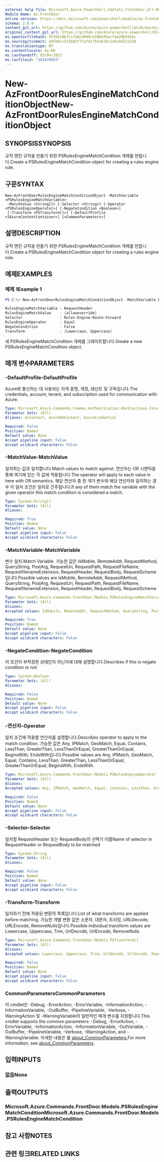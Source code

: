 ```yaml
---
external help file: Microsoft.Azure.PowerShell.Cmdlets.FrontDoor.dll-Help.xml
Module Name: Az.FrontDoor
online version: https://docs.microsoft.com/powershell/module/az.frontdoor/new-azfrontdoorrulesenginematchconditionobject
schema: 2.0.0
content_git_url: https://github.com/Azure/azure-powershell/blob/master/src/FrontDoor/FrontDoor/help/New-AzFrontDoorRulesEngineMatchConditionObject.md
original_content_git_url: https://github.com/Azure/azure-powershell/blob/master/src/FrontDoor/FrontDoor/help/New-AzFrontDoorRulesEngineMatchConditionObject.md
ms.openlocfilehash: 4f35b20b7c17a0cd809cb5964fbecfa429b581bc
ms.sourcegitcommit: 4dfb0cc533b83f77afdcfbe2618c1e6c8d221330
ms.translationtype: MT
ms.contentlocale: ko-KR
ms.lasthandoff: 03/04/2021
ms.locfileid: "101970955"
---
```

# <span data-ttu-id="dc7c2-101">New-AzFrontDoorRulesEngineMatchConditionObject</span><span class="sxs-lookup"><span data-stu-id="dc7c2-101">New-AzFrontDoorRulesEngineMatchConditionObject</span></span>

## <span data-ttu-id="dc7c2-102">SYNOPSIS</span><span class="sxs-lookup"><span data-stu-id="dc7c2-102">SYNOPSIS</span></span>
<span data-ttu-id="dc7c2-103">규칙 엔진 규칙을 만들기 위한 PSRulesEngineMatchCondition 개체를 만듭니다.</span><span class="sxs-lookup"><span data-stu-id="dc7c2-103">Create a PSRulesEngineMatchCondition object for creating a rules engine rule.</span></span>

## <span data-ttu-id="dc7c2-104">구문</span><span class="sxs-lookup"><span data-stu-id="dc7c2-104">SYNTAX</span></span>

```
New-AzFrontDoorRulesEngineMatchConditionObject -MatchVariable <PSRulesEngineMatchVariable>
 -MatchValue <String[]> [-Selector <String>] [-Operator <PSRulesEngineOperator>] [-NegateCondition <Boolean>]
 [-Transform <PSTransform[]>] [-DefaultProfile <IAzureContextContainer>] [<CommonParameters>]
```

## <span data-ttu-id="dc7c2-105">설명</span><span class="sxs-lookup"><span data-stu-id="dc7c2-105">DESCRIPTION</span></span>
<span data-ttu-id="dc7c2-106">규칙 엔진 규칙을 만들기 위한 PSRulesEngineMatchCondition 개체를 만듭니다.</span><span class="sxs-lookup"><span data-stu-id="dc7c2-106">Create a PSRulesEngineMatchCondition object for creating a rules engine rule.</span></span>

## <span data-ttu-id="dc7c2-107">예제</span><span class="sxs-lookup"><span data-stu-id="dc7c2-107">EXAMPLES</span></span>

### <span data-ttu-id="dc7c2-108">예제 1</span><span class="sxs-lookup"><span data-stu-id="dc7c2-108">Example 1</span></span>
```powershell
PS C:\> New-AzFrontDoorRulesEngineMatchConditionObject -MatchVariable RequestHeader -Operator Equal -MatchValue allowoverride -Transform "LowerCase", "UpperCase"-Selector Rules-Engine-Route-Forward -NegateCondition $false

RulesEngineMatchVariable : RequestHeader
RulesEngineMatchValue    : {allowoverride}
Selector                 : Rules-Engine-Route-Forward
RulesEngineOperator      : Equal
NegateCondition          : False
Transform                : {Lowercase, Uppercase}
```

<span data-ttu-id="dc7c2-109">새 PSRulesEngineMatchCondition 개체를 그레이트합니다.</span><span class="sxs-lookup"><span data-stu-id="dc7c2-109">Greate a new PSRulesEngineMatchCondition object.</span></span>

## <span data-ttu-id="dc7c2-110">매개 변수</span><span class="sxs-lookup"><span data-stu-id="dc7c2-110">PARAMETERS</span></span>

### <span data-ttu-id="dc7c2-111">-DefaultProfile</span><span class="sxs-lookup"><span data-stu-id="dc7c2-111">-DefaultProfile</span></span>
<span data-ttu-id="dc7c2-112">Azure와 통신하는 데 사용되는 자격 증명, 계정, 테넌트 및 구독입니다.</span><span class="sxs-lookup"><span data-stu-id="dc7c2-112">The credentials, account, tenant, and subscription used for communication with Azure.</span></span>

```yaml
Type: Microsoft.Azure.Commands.Common.Authentication.Abstractions.Core.IAzureContextContainer
Parameter Sets: (All)
Aliases: AzContext, AzureRmContext, AzureCredential

Required: False
Position: Named
Default value: None
Accept pipeline input: False
Accept wildcard characters: False
```

### <span data-ttu-id="dc7c2-113">-MatchValue</span><span class="sxs-lookup"><span data-stu-id="dc7c2-113">-MatchValue</span></span>
<span data-ttu-id="dc7c2-114">일치하는 값과 일치합니다.</span><span class="sxs-lookup"><span data-stu-id="dc7c2-114">Match values to match against.</span></span>
<span data-ttu-id="dc7c2-115">연산자는 OR 시맨틱을 통해 여기에 있는 각 값에 적용됩니다.</span><span class="sxs-lookup"><span data-stu-id="dc7c2-115">The operator will apply to each value in here with OR semantics.</span></span>
<span data-ttu-id="dc7c2-116">해당 연산자 중 한 개가 변수와 해당 연산자와 일치하는 경우 이 일치 조건은 일치로 간주됩니다.</span><span class="sxs-lookup"><span data-stu-id="dc7c2-116">If any of them match the variable with the given operator this match condition is considered a match.</span></span>

```yaml
Type: System.String[]
Parameter Sets: (All)
Aliases:

Required: True
Position: Named
Default value: None
Accept pipeline input: False
Accept wildcard characters: False
```

### <span data-ttu-id="dc7c2-117">-MatchVariable</span><span class="sxs-lookup"><span data-stu-id="dc7c2-117">-MatchVariable</span></span>
<span data-ttu-id="dc7c2-118">변수 일치.</span><span class="sxs-lookup"><span data-stu-id="dc7c2-118">Match Variable.</span></span>
<span data-ttu-id="dc7c2-119">가능한 값은 IsMobile, RemoteAddr, RequestMethod, QueryString, PostArg, RequestUri, RequestPath, RequestFileName, RequestfilenameExtension, RequestHeader, RequestBody, RequestScheme입니다.</span><span class="sxs-lookup"><span data-stu-id="dc7c2-119">Possible values are IsMobile, RemoteAddr, RequestMethod, QueryString, PostArg, RequestUri, RequestPath, RequestFileName, RequestfilenameExtension, RequestHeader, RequestBody, RequestScheme</span></span>

```yaml
Type: Microsoft.Azure.Commands.FrontDoor.Models.PSRulesEngineMatchVariable
Parameter Sets: (All)
Aliases:
Accepted values: IsMobile, RemoteAddr, RequestMethod, QueryString, PostArgs, RequestUri, RequestPath, RequestFilename, RequestFilenameExtension, RequestHeader, RequestBody, RequestScheme

Required: True
Position: Named
Default value: None
Accept pipeline input: False
Accept wildcard characters: False
```

### <span data-ttu-id="dc7c2-120">-NegateCondition</span><span class="sxs-lookup"><span data-stu-id="dc7c2-120">-NegateCondition</span></span>
<span data-ttu-id="dc7c2-121">이 조건이 부적정한 상태인지 아닌지에 대해 설명합니다.</span><span class="sxs-lookup"><span data-stu-id="dc7c2-121">Describes if this is negate condition or not</span></span>

```yaml
Type: System.Boolean
Parameter Sets: (All)
Aliases:

Required: False
Position: Named
Default value: None
Accept pipeline input: False
Accept wildcard characters: False
```

### <span data-ttu-id="dc7c2-122">-연산자</span><span class="sxs-lookup"><span data-stu-id="dc7c2-122">-Operator</span></span>
<span data-ttu-id="dc7c2-123">일치 조건에 적용할 연산자를 설명합니다.</span><span class="sxs-lookup"><span data-stu-id="dc7c2-123">Describes operator to apply to the match condition.</span></span>
<span data-ttu-id="dc7c2-124">가능한 값은 Any, IPMatch, GeoMatch, Equal, Contains, LessThan, GreaterThan, LessThanOrEqual, GreaterThanOrEqual, BeginsWith, EndsWith입니다.</span><span class="sxs-lookup"><span data-stu-id="dc7c2-124">Possible values are Any, IPMatch, GeoMatch, Equal, Contains, LessThan, GreaterThan, LessThanOrEqual, GreaterThanOrEqual, BeginsWith, EndsWith.</span></span>

```yaml
Type: Microsoft.Azure.Commands.FrontDoor.Models.PSRulesEngineOperator
Parameter Sets: (All)
Aliases:
Accepted values: Any, IPMatch, GeoMatch, Equal, Contains, LessThan, GreaterThan, LessThanOrEqual, GreaterThanOrEqual, BeginsWith, EndsWith

Required: False
Position: Named
Default value: None
Accept pipeline input: False
Accept wildcard characters: False
```

### <span data-ttu-id="dc7c2-125">-Selector</span><span class="sxs-lookup"><span data-stu-id="dc7c2-125">-Selector</span></span>
<span data-ttu-id="dc7c2-126">일치할 RequestHeader 또는 RequestBody의 선택기 이름</span><span class="sxs-lookup"><span data-stu-id="dc7c2-126">Name of selector in RequestHeader or RequestBody to be matched</span></span>

```yaml
Type: System.String
Parameter Sets: (All)
Aliases:

Required: False
Position: Named
Default value: None
Accept pipeline input: False
Accept wildcard characters: False
```

### <span data-ttu-id="dc7c2-127">-Transform</span><span class="sxs-lookup"><span data-stu-id="dc7c2-127">-Transform</span></span>
<span data-ttu-id="dc7c2-128">일치하기 전에 적용된 변환의 목록입니다.</span><span class="sxs-lookup"><span data-stu-id="dc7c2-128">List of what transforms are applied before matching.</span></span> <span data-ttu-id="dc7c2-129">가능한 개별 변환 값은 소문자, 대문자, 트리밍, URLDecode, URLEncode, RemoveNulls입니다.</span><span class="sxs-lookup"><span data-stu-id="dc7c2-129">Possible individual transform values are Lowercase, Uppercase, Trim, UrlDecode, UrlEncode, RemoveNulls.</span></span>

```yaml
Type: Microsoft.Azure.Commands.FrontDoor.Models.PSTransform[]
Parameter Sets: (All)
Aliases:
Accepted values: Lowercase, Uppercase, Trim, UrlDecode, UrlEncode, RemoveNulls

Required: False
Position: Named
Default value: None
Accept pipeline input: False
Accept wildcard characters: False
```

### <span data-ttu-id="dc7c2-130">CommonParameters</span><span class="sxs-lookup"><span data-stu-id="dc7c2-130">CommonParameters</span></span>
<span data-ttu-id="dc7c2-131">이 cmdlet은 -Debug, -ErrorAction, -ErrorVariable, -InformationAction, -InformationVariable, -OutBuffer, -PipelineVariable, -Verbose, -WarningAction 및 -WarningVariable의 일반적인 매개 변수를 지원합니다.</span><span class="sxs-lookup"><span data-stu-id="dc7c2-131">This cmdlet supports the common parameters: -Debug, -ErrorAction, -ErrorVariable, -InformationAction, -InformationVariable, -OutVariable, -OutBuffer, -PipelineVariable, -Verbose, -WarningAction, and -WarningVariable.</span></span> <span data-ttu-id="dc7c2-132">자세한 내용은 를 [about_CommonParameters.](http://go.microsoft.com/fwlink/?LinkID=113216)</span><span class="sxs-lookup"><span data-stu-id="dc7c2-132">For more information, see [about_CommonParameters](http://go.microsoft.com/fwlink/?LinkID=113216).</span></span>

## <span data-ttu-id="dc7c2-133">입력</span><span class="sxs-lookup"><span data-stu-id="dc7c2-133">INPUTS</span></span>

### <span data-ttu-id="dc7c2-134">없음</span><span class="sxs-lookup"><span data-stu-id="dc7c2-134">None</span></span>

## <span data-ttu-id="dc7c2-135">출력</span><span class="sxs-lookup"><span data-stu-id="dc7c2-135">OUTPUTS</span></span>

### <span data-ttu-id="dc7c2-136">Microsoft.Azure.Commands.FrontDoor.Models.PSRulesEngineMatchCondition</span><span class="sxs-lookup"><span data-stu-id="dc7c2-136">Microsoft.Azure.Commands.FrontDoor.Models.PSRulesEngineMatchCondition</span></span>

## <span data-ttu-id="dc7c2-137">참고 사항</span><span class="sxs-lookup"><span data-stu-id="dc7c2-137">NOTES</span></span>

## <span data-ttu-id="dc7c2-138">관련 링크</span><span class="sxs-lookup"><span data-stu-id="dc7c2-138">RELATED LINKS</span></span>

